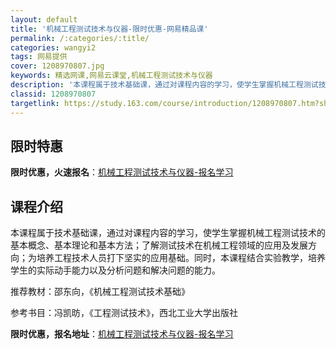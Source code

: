 ```yaml
---
layout: default
title: '机械工程测试技术与仪器-限时优惠-网易精品课'
permalink: /:categories/:title/
categories: wangyi2
tags: 网易提供
cover: 1208970807.jpg
keywords: 精选网课,网易云课堂,机械工程测试技术与仪器
description: '本课程属于技术基础课，通过对课程内容的学习，使学生掌握机械工程测试技术的基本概念、基本理论和基本方法；了解测试技术在机械'
classid: 1208970807
targetlink: https://study.163.com/course/introduction/1208970807.htm?share=1&shareId=1025206652&utm_campaign=share&utm_medium=iphoneShare&utm_source=&utm_u=1025206652
---
```


## 限时特惠

**限时优惠，火速报名**：[机械工程测试技术与仪器-报名学习](https://study.163.com/course/introduction/1208970807.htm?share=1&shareId=1025206652&utm_campaign=share&utm_medium=iphoneShare&utm_source=&utm_u=1025206652)

## 课程介绍

本课程属于技术基础课，通过对课程内容的学习，使学生掌握机械工程测试技术的基本概念、基本理论和基本方法；了解测试技术在机械工程领域的应用及发展方向；为培养工程技术人员打下坚实的应用基础。同时，本课程结合实验教学，培养学生的实际动手能力以及分析问题和解决问题的能力。

推荐教材：邵东向，《机械工程测试技术基础》

参考书目：冯凯昉，《工程测试技术》，西北工业大学出版社

**限时优惠，报名地址**：[机械工程测试技术与仪器-报名学习](https://study.163.com/course/introduction/1208970807.htm?share=1&shareId=1025206652&utm_campaign=share&utm_medium=iphoneShare&utm_source=&utm_u=1025206652)

